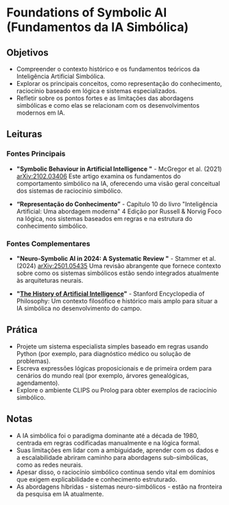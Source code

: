# Foundations of Symbolic AI (Fundamentos da IA Simbólica)

## Objetivos

- Compreender o contexto histórico e os fundamentos teóricos da Inteligência Artificial Simbólica.
- Explorar os principais conceitos, como representação do conhecimento, raciocínio baseado em lógica e sistemas especializados.
- Refletir sobre os pontos fortes e as limitações das abordagens simbólicas e como elas se relacionam com os desenvolvimentos modernos em IA.

## Leituras

### Fontes Principais

- **"Symbolic Behaviour in Artificial Intelligence "** - McGregor et al. (2021) 
 [arXiv:2102.03406](https://arxiv.org/abs/2102.03406) 
 Este artigo examina os fundamentos do comportamento simbólico na IA, oferecendo uma visão geral conceitual dos sistemas de raciocínio simbólico.

- **“Representação do Conhecimento”** - Capítulo 10 do livro "Inteligência Artificial: Uma abordagem moderna" 4 Edição por Russell & Norvig 
 Foco na lógica, nos sistemas baseados em regras e na estrutura do conhecimento simbólico.

### Fontes Complementares

- **"Neuro-Symbolic AI in 2024: A Systematic Review "** - Stammer et al. (2024) 
 [arXiv:2501.05435](https://arxiv.org/abs/2501.05435) 
 Uma revisão abrangente que fornece contexto sobre como os sistemas simbólicos estão sendo integrados atualmente às arquiteturas neurais.

- **"[The History of Artificial Intelligence](https://plato.stanford.edu/entries/artificial-intelligence/)"** - Stanford Encyclopedia of Philosophy: Um contexto filosófico e histórico mais amplo para situar a IA simbólica no desenvolvimento do campo.

## Prática

- Projete um sistema especialista simples baseado em regras usando Python (por exemplo, para diagnóstico médico ou solução de problemas).
- Escreva expressões lógicas proposicionais e de primeira ordem para cenários do mundo real (por exemplo, árvores genealógicas, agendamento).
- Explore o ambiente CLIPS ou Prolog para obter exemplos de raciocínio simbólico.

## Notas

- A IA simbólica foi o paradigma dominante até a década de 1980, centrada em regras codificadas manualmente e na lógica formal.
- Suas limitações em lidar com a ambiguidade, aprender com os dados e a escalabilidade abriram caminho para abordagens sub-simbólicas, como as redes neurais.
- Apesar disso, o raciocínio simbólico continua sendo vital em domínios que exigem explicabilidade e conhecimento estruturado.
- As abordagens híbridas - sistemas neuro-simbólicos - estão na fronteira da pesquisa em IA atualmente.
